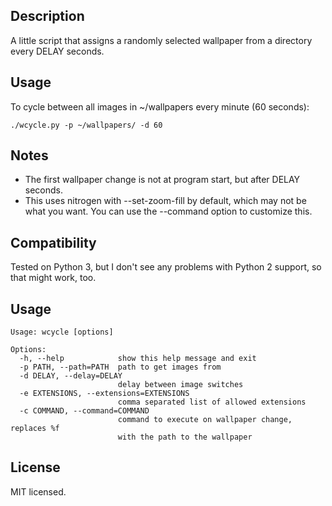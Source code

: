 Description
-----------
A little script that assigns a randomly selected wallpaper from a directory every DELAY seconds.

Usage
-----
To cycle between all images in ~/wallpapers every minute (60 seconds):

	./wcycle.py -p ~/wallpapers/ -d 60

Notes
-----
* The first wallpaper change is not at program start, but after DELAY seconds.
* This uses nitrogen with --set-zoom-fill by default, which may not be what you want. You can use the --command option to customize this.

Compatibility
-------------
Tested on Python 3, but I don't see any problems with Python 2 support, so that might work, too.

Usage
-----

	Usage: wcycle [options]

	Options:
	  -h, --help            show this help message and exit
	  -p PATH, --path=PATH  path to get images from
	  -d DELAY, --delay=DELAY
		                    delay between image switches
	  -e EXTENSIONS, --extensions=EXTENSIONS
		                    comma separated list of allowed extensions
	  -c COMMAND, --command=COMMAND
		                    command to execute on wallpaper change, replaces %f
		                    with the path to the wallpaper

License
-------
MIT licensed.
